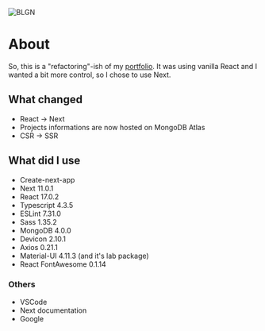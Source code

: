 ![BLGN](https://vercelbadge.vercel.app/api/nescabir/blgn-next)


# About
So, this is a "refactoring"-ish of my [portfolio](https://github.com/Nescabir/blgn). It was using vanilla React and I wanted a bit more control, so I chose to use Next.

## What changed
- React -> Next
- Projects informations are now hosted on MongoDB Atlas
- CSR -> SSR

## What did I use
- Create-next-app
- Next 11.0.1
- React 17.0.2
- Typescript 4.3.5
- ESLint 7.31.0
- Sass 1.35.2
- MongoDB 4.0.0
- Devicon 2.10.1
- Axios 0.21.1
- Material-UI 4.11.3 (and it's lab package)
- React FontAwesome 0.1.14

### Others
- VSCode
- Next documentation
- Google
